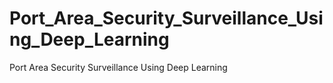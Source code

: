# Port_Area_Security_Surveillance_Using_Deep_Learning
Port Area Security Surveillance Using Deep Learning
